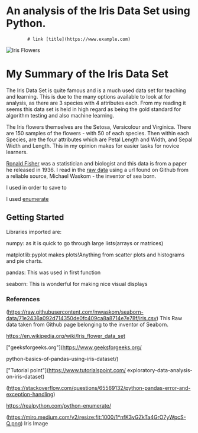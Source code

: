 # An analysis of the Iris Data Set using Python.

            # link [title](https://www.example.com)

 ![Iris Flowers](https://miro.medium.com/v2/resize:fit:1000/1*nfK3vGZkTa4GrO7yWpcS-Q.png)

# My Summary of the Iris Data Set

The Iris Data Set is quite famous and is a much used data set for teaching and learning.
This is due to the many options available to look at for analysis, as there are 3 species with 4 attributes each.
From my reading it seems this data set is held in high regard as being the gold standard for algorithm testing and also machine learning.

The Iris flowers themselves are the Setosa, Versicolour and Virginica. There are 150 samples of the flowers -  with 50 of each species. Then within each Species, are the four attributes which are Petal Length and Width, and Sepal Width and Length. This in my opinion makes for easier tasks for novice learners.

[Ronald Fisher](https://en.wikipedia.org/wiki/Ronald_Fisher) was a statistician and biologist and this data is from a paper he released in 1936.
I read in the [raw data](https://raw.githubusercontent.com/mwaskom/seaborn-data/71e2436a092d714350de0fc409ca8a8714e7e78f/iris.csv) using a url found on Github from a reliable source, Michael Waskom - the inventor of sea born.

I used in order to save to 

I used [enumerate](https://realpython.com/python-enumerate/)

## Getting Started    

Libraries imported are:

numpy: as it is quick to go through large lists(arrays or matrices)

matplotlib:pyplot makes plots!Anything from scatter plots and histograms and pie charts.

pandas:
This was used in first function

seaborn: This is wonderful for making nice visual displays
 
 
### References

(https://raw.githubusercontent.com/mwaskom/seaborn-data/71e2436a092d714350de0fc409ca8a8714e7e78f/iris.csv)
This Raw data taken from Github page belonging to the inventor of Seaborn.

https://en.wikipedia.org/wiki/Iris_flower_data_set

["geeksforgeeks.org"](https://www.geeksforgeeks.org/

python-basics-of-pandas-using-iris-dataset/)

["Tutorial point"](https://www.tutorialspoint.com/
exploratory-data-analysis-on-iris-dataset)

(https://stackoverflow.com/questions/65569132/python-pandas-error-and-exception-handling)

https://realpython.com/python-enumerate/

(https://miro.medium.com/v2/resize:fit:1000/1*nfK3vGZkTa4GrO7yWpcS-Q.png) Iris Image